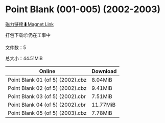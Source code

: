 # Point Blank (001-005) (2002-2003)

[磁力链接⬇Magnet Link](magnet:?xt=urn:btih:4f3d71975b8db3c61cd14e71ccb0cdb703b4ea70&dn=Point%20Blank%20%28001-005%29%20%282002-2003%29)

打包下载📦仍在工事中

文件数：5

总大小：44.51MiB

Online | Download
--- | ---
Point Blank 01 (of 5) (2002).cbz | 8.04MiB
Point Blank 02 (of 5) (2002).cbz | 9.41MiB
Point Blank 03 (of 5) (2002).cbr | 7.51MiB
Point Blank 04 (of 5) (2002).cbr | 11.77MiB
Point Blank 05 (of 5) (2003).cbz | 7.78MiB